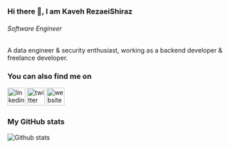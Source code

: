 ### Hi there 👋, I am Kaveh RezaeiShiraz
###### *Software Engineer*
<!--
A Software Engineer with industry experience building web application used by millions of people. Specializing in JavaScript technologies and AWS. Professional experience working with Node.Js, AWS and Drone. 


* Frontend: HTML, CSS, SASS, Vanilla JavaScript, Pug
* Backend: Java, NodeJS, Docker
* Cloud Computing: AWS
* CI/CD: Drone, Jenkins 

-->
A data engineer & security enthusiast, working as a backend developer & freelance developer.

### You can also find me on

[<img src='https://cdn.jsdelivr.net/npm/simple-icons@3.0.1/icons/linkedin.svg' alt='linkedin' height='40'>](https://www.linkedin.com/in/KavehRS/) [<img src='https://cdn.jsdelivr.net/npm/simple-icons@3.0.1/icons/twitter.svg' alt='twitter' height='40'>](https://twitter.com/@kavehrs)  [<img src='https://cdn.jsdelivr.net/npm/simple-icons@3.0.1/icons/icloud.svg' alt='website' height='40'>](https://www.kavehrs.com)  



### My GitHub stats

![Github stats](https://github-readme-stats.vercel.app/api?username=kavehrs&show_icons=true)











<!--
**KavehRS/KavehRS** is a ✨ _special_ ✨ repository because its `README.md` (this file) appears on your GitHub profile.

Here are some ideas to get you started:

- 🔭 I’m currently working on ...
- 🌱 I’m currently learning ...
- 👯 I’m looking to collaborate on ...
- 🤔 I’m looking for help with ...
- 💬 Ask me about ...
- 📫 How to reach me: ...
- 😄 Pronouns: ...
- ⚡ Fun fact: ...
-->







